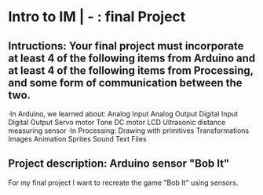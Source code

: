 # Intro to IM |  -   : final Project
 

## Intructions: Your final project must incorporate at least 4 of the following items from Arduino and at least 4 of the following items from Processing, and some form of communication between the two. 

·In Arduino, we learned about:
    Analog Input
    Analog Output
    Digital Input
    Digital Output
    Servo motor
    Tone
    DC motor
    LCD
    Ultrasonic distance measuring sensor
·In Processing:
    Drawing with primitives
    Transformations
    Images
    Animation
    Sprites
    Sound
    Text
    Files

## Project description: Arduino sensor "Bob It"

For my final project I want to recreate the game "Bob It" using sensors. 







